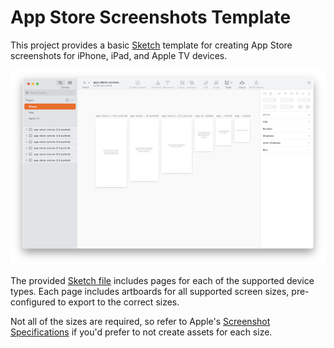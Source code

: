# App Store Screenshots Template

This project provides a basic [Sketch](https://www.sketch.com) template for creating App Store screenshots for iPhone, iPad, and Apple TV devices.

![](screenshot.png)

The provided [Sketch file](app-store-screenshots-template.sketch) includes pages for each of the supported device types. Each page includes artboards for all supported screen sizes, pre-configured to export to the correct sizes.

Not all of the sizes are required, so refer to Apple's [Screenshot Specifications](https://help.apple.com/app-store-connect/#/devd274dd925) if you'd prefer to not create assets for each size.